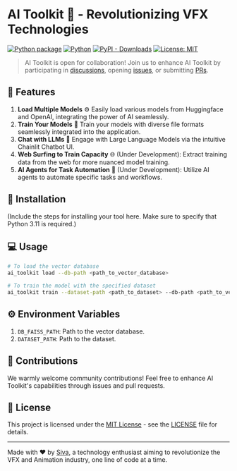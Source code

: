 # AI Toolkit 🌟 - Revolutionizing VFX Technologies

[![Python package](https://img.shields.io/pypi/v/ai_toolkit)](https://pypi.org/project/ai_toolkit/)
[![Python](https://img.shields.io/pypi/pyversions/ai_toolkit.svg?maxAge=2592000)](https://pypi.python.org/pypi/ai_toolkit/) 
[![PyPI - Downloads](https://img.shields.io/pypi/dm/ai_toolkit)](https://pypi.org/project/ai_toolkit/)
[![License: MIT](https://img.shields.io/github/license/siva-nagendra/ai_toolkit)](https://github.com/siva-nagendra/ai_toolkit/blob/main/LICENSE)

> AI Toolkit is open for collaboration! Join us to enhance AI Toolkit by participating in [discussions](https://github.com/siva-nagendra/ai_toolkit/discussions), opening [issues](https://github.com/siva-nagendra/ai_toolkit/issues/new/choose), or submitting [PRs](https://github.com/siva-nagendra/ai_toolkit/pulls).

## 🚀 Features

1. **Load Multiple Models** :gear: Easily load various models from Huggingface and OpenAI, integrating the power of AI seamlessly.
2. **Train Your Models** :brain: Train your models with diverse file formats seamlessly integrated into the application.
3. **Chat with LLMs** :speech_balloon: Engage with Large Language Models via the intuitive Chainlit Chatbot UI.
4. **Web Surfing to Train Capacity** :globe_with_meridians: (Under Development): Extract training data from the web for more nuanced model training.
5. **AI Agents for Task Automation** :robot: (Under Development): Utilize AI agents to automate specific tasks and workflows.

## 🔧 Installation

(Include the steps for installing your tool here. Make sure to specify that Python 3.11 is required.)

## 💻 Usage

```sh
# To load the vector database
ai_toolkit load --db-path <path_to_vector_database>

# To train the model with the specified dataset
ai_toolkit train --dataset-path <path_to_dataset> --db-path <path_to_vector_database>
```

## ⚙️ Environment Variables

1. `DB_FAISS_PATH`: Path to the vector database. 
2. `DATASET_PATH`: Path to the dataset.

## 🤝 Contributions

We warmly welcome community contributions! Feel free to enhance AI Toolkit's capabilities through issues and pull requests.

## 📜 License

This project is licensed under the [MIT License](https://github.com/siva-nagendra/ai_toolkit/blob/main/LICENSE) - see the [LICENSE](https://github.com/siva-nagendra/ai_toolkit/blob/main/LICENSE) file for details.


---

Made with ❤️ by [Siva](https://github.com/siva-nagendra), a technology enthusiast aiming to revolutionize the VFX and Animation industry, one line of code at a time.